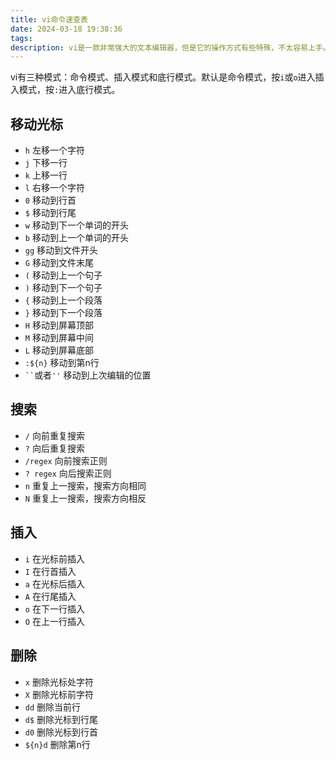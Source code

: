 ```yaml
---
title: vi命令速查表
date: 2024-03-18 19:38:36
tags:
description: vi是一款非常强大的文本编辑器，但是它的操作方式有些特殊，不太容易上手。这里整理了一些常用的vi命令，方便查阅。
---
```

vi有三种模式：命令模式、插入模式和底行模式。默认是命令模式，按`i`或`o`进入插入模式，按`:`进入底行模式。

## 移动光标

- `h` 左移一个字符
- `j` 下移一行
- `k` 上移一行
- `l` 右移一个字符
- `0` 移动到行首
- `$` 移动到行尾
- `w` 移动到下一个单词的开头
- `b` 移动到上一个单词的开头
- `gg` 移动到文件开头
- `G` 移动到文件末尾
- `(` 移动到上一个句子
- `)` 移动到下一个句子
- `{` 移动到上一个段落
- `}` 移动到下一个段落
- `H` 移动到屏幕顶部
- `M` 移动到屏幕中间
- `L` 移动到屏幕底部
- `:${n}` 移动到第n行
- ``` `` ```或者`''` 移动到上次编辑的位置

## 搜索

- `/` 向前重复搜索
- `?` 向后重复搜索
- `/regex` 向前搜索正则
- `? regex` 向后搜索正则
- `n` 重复上一搜索，搜索方向相同
- `N` 重复上一搜索，搜索方向相反

## 插入

- `i` 在光标前插入
- `I` 在行首插入
- `a` 在光标后插入
- `A` 在行尾插入
- `o` 在下一行插入
- `O` 在上一行插入

## 删除

- `x` 删除光标处字符
- `X` 删除光标前字符
- `dd` 删除当前行
- `d$` 删除光标到行尾
- `d0` 删除光标到行首
- `${n}d` 删除第n行
